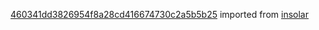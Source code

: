 [460341dd3826954f8a28cd416674730c2a5b5b25](https://github.com/insolar/insolar/commit/460341dd3826954f8a28cd416674730c2a5b5b25) imported from [insolar](https://github.com/insolar/insolar)
